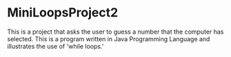 # MiniLoopsProject2
This is a project that asks the user to guess a number that the computer has selected.
This is a program written in Java Programming Language and illustrates the use of 'while loops.'

